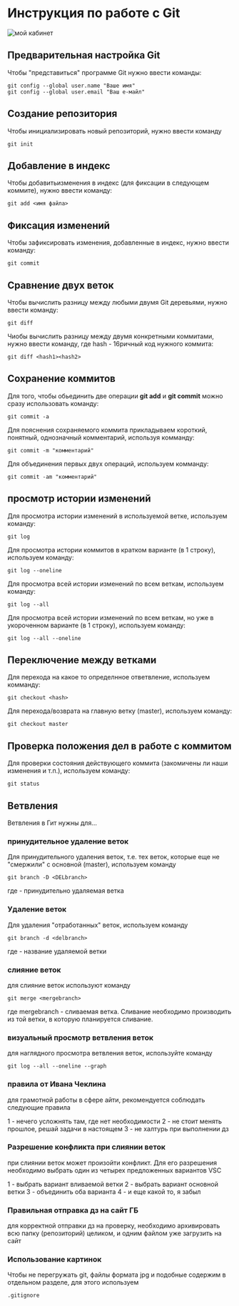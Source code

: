# **Инструкция по работе с Git**

![мой кабинет](git.jpg)

## Предварительная настройка Git

Чтобы "представиться" программе Git нужно ввести команды:

    git config --global user.name "Ваше имя"
    git config --global user.email "Ваш е-майл"

## Создание репозитория

Чтобы инициализировать новый репозиторий, нужно ввести команду

    git init

## Добавление в индекс

Чтобы добавитьизменения в индекс (для фиксации в следующем коммите), нужно ввести команду:

    git add <имя файла>

## Фиксация изменений

Чтобы зафиксировать изменения, добавленные в индекс, нужно ввести команду:

    git commit

## Сравнение двух веток

Чтобы  вычислить разницу между любыми двумя Git деревьями, нужно ввести команду:

    git diff

Чиобы вычислить разницу между двумя конкретными коммитами, нужно ввести команду, где hash - 16ричный код нужного коммита:

    git diff <hash1><hash2>

## Сохранение коммитов

Для того, чтобы обьединить две операции **git add** и **git commit** можно сразу использовать команду:

    git commit -a

Для пояснения сохраняемого коммита прикладываем короткий, понятный, однозначный комментарий, используя комманду:

    git commit -m "комментарий"

Для объединения первых двух операций, используем комманду:

    git commit -am "комментарий"

## просмотр истории изменений

Для просмотра истории изменений в используемой ветке, используем команду:

    git log

Для просмотра истории коммитов в кратком варианте (в 1 строку), используем команду:

    git log --oneline

Для просмотра всей истории изменений по всем веткам, используем команду:

    git log --all

Для просмотра всей истории изменений по всем веткам, но уже в укороченном варианте (в 1 строку), используем команду:

    git log --all --oneline

## Переключение между ветками

Для перехода на какое то определнное ответвление, используем комманду:

    git checkout <hash>

Для перехода/возврата на главную ветку (master), используем команду:

    git checkout master

## Проверка положения дел в работе с коммитом

Для проверки состояния действующего коммита (закомичены ли наши изменения и т.п.), используем команду:

    git status

## Ветвления

Ветвления в Гит нужны для...

### принудительное удаление веток

Для принудительного удаления веток, т.е. тех веток, которые еще не  "смержили" с основной (master), используем команду

    git branch -D <DELbranch>
где <DELbranch> - принудительно удаляемая ветка

### Удаление веток

Для удаления "отработанных" веток, используем команду

    git branch -d <delbranch> 
где <delbranch> - название удаляемой ветки

### слияние веток

для слияние веток используют команду

    git merge <mergebranch>
где mergebranch - сливаемая ветка. Сливание необходимо производить из той ветки, в которую планируется сливание.
### визуальный просмотр ветвления веток

для наглядного просмотра ветвления веток, используйте команду

    git log --all --oneline --graph

### правила от Ивана Чеклина

для грамотной работы в сфере айти, рекомендуется соблюдать следующие правила

1 - нечего усложнять там, где нет необходимости
2 - не стоит менять прошлое, решай задачи в настоящем
3 - не халтурь при выполнении дз
### Разрешение конфликта при слиянии веток

при слиянии веток может произойти конфликт. Для его разрешения необходимо выбрать один из четырех предложенных вариантов VSC

1 - выбрать вариант вливаемой ветки
2 - выбрать вариант основной ветки
3 - объединить оба варианта
4 - и еще какой то, я забыл

### Правильная отправка дз на сайт ГБ

для корректной отправки дз на проверку, необходимо архивировать всю папку (репозиторий) целиком, и одним файлом уже загрузить на сайт
### Использование картинок

Чтобы не перегружать git, файлы формата jpg и подобные содержим в отдельном разделе, для этого используем 

    .gitignore

